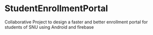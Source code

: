 # StudentEnrollmentPortal
Collaborative Project to design a faster and better enrollment portal for students of SNU using Android and firebase
